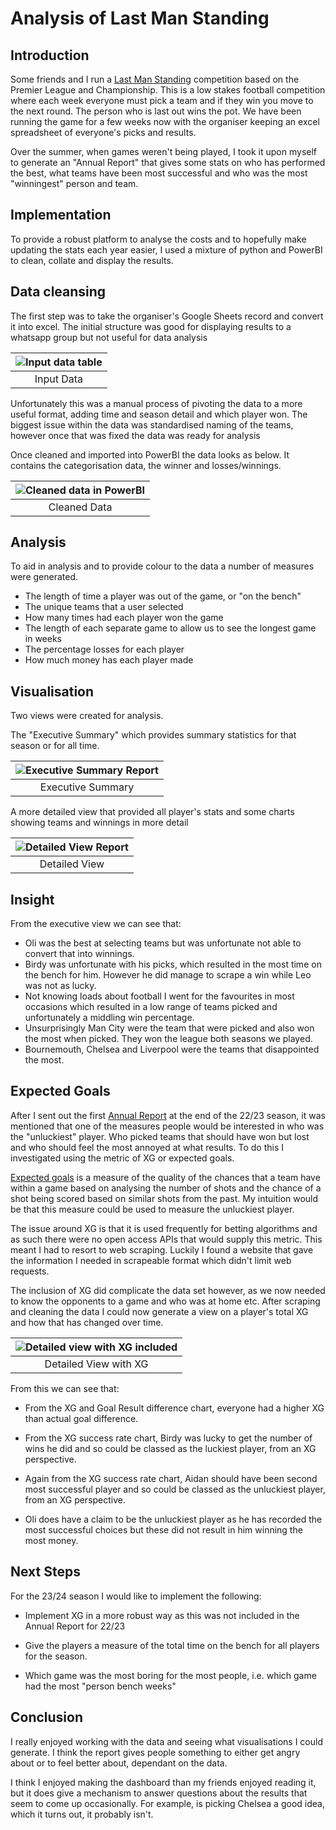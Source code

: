 # Analysis of Last Man Standing

## Introduction

Some friends and I run a [Last Man Standing](https://www.betpromo.uk/last-man-standing/) competition based on the Premier League and Championship. This is a low stakes football competition where each week everyone must pick a team and if they win you move to the next round. The person who is last out wins the pot. We have been running the game for a few weeks now with the organiser keeping an excel spreadsheet of everyone's picks and results.

Over the summer, when games weren't being played, I took it upon myself to generate an "Annual Report" that gives some stats on who has performed the best, what teams have been most successful and who was the most "winningest" person and team.

## Implementation

To provide a robust platform to analyse the costs and to hopefully make updating the stats each year easier, I used a mixture of python and PowerBI to clean, collate and display the results.

## Data cleansing

The first step was to take the organiser's Google Sheets record and convert it into excel. The initial structure was good for displaying results to a whatsapp group but not useful for data analysis

| ![Input data table](./Documentation/Initial%20Data%20Table.png) |
| :--: |
| Input Data |

Unfortunately this was a manual process of pivoting the data to a more useful format, adding time and season detail and which player won.  The biggest issue within the data was standardised naming of the teams, however once that was fixed the data was ready for analysis

Once cleaned and imported into PowerBI the data looks as below. It contains the categorisation data, the winner and losses/winnings.

| ![Cleaned data in PowerBI](./Documentation/Cleaned%20Data.png ) |
| :--: |
| Cleaned Data |

## Analysis

To aid in analysis and to provide colour to the data a number of measures were generated.

- The length of time a player was out of the game, or "on the bench"
- The unique teams that a user selected
- How many times had each player won the game
- The length of each separate game to allow us to see the longest game in weeks
- The percentage losses for each player
- How much money has each player made

## Visualisation

Two views were created for analysis.

The "Executive Summary" which provides summary statistics for that season or for all time.

| ![Executive Summary Report](./Documentation/Executive%20Summary.png) |
| :--: |
| Executive Summary |

A more detailed view that provided all player's stats and some charts showing teams and winnings in more detail

| ![Detailed View Report](./Documentation/Detailed%20View.png) |
| :--: |
| Detailed View |

## Insight

From the executive view we can see that:

- Oli was the best at selecting teams but was unfortunate not able to convert that into winnings.
- Birdy was unfortunate with his picks, which resulted in the most time on the bench for him. However he did manage to scrape a win while Leo was not as lucky.
- Not knowing loads about football I went for the favourites in most occasions which resulted in a low range of teams picked and unfortunately a middling win percentage.
- Unsurprisingly Man City were the team that were picked and also won the most when picked. They won the league both seasons we played.
- Bournemouth, Chelsea and Liverpool were the teams that disappointed the most.

## Expected Goals

After I sent out the first [Annual Report](./Outputs/LMS%20Annual%20Report%202023%20V2.pdf) at the end of the 22/23 season, it was mentioned that one of the measures people would be interested in who was the "unluckiest" player. Who picked teams that should have won but lost and who should feel the most annoyed at what results. To do this I investigated using the metric of XG or expected goals.

[Expected goals](https://theanalyst.com/eu/2023/08/what-is-expected-goals-xg/) is a measure of the quality of the chances that a team have within a game based on analysing the number of shots and the chance of a shot being scored based on similar shots from the past. My intuition would be that this measure could be used to measure the unluckiest player.

The issue around XG is that it is used frequently for betting algorithms and as such there were no open access APIs that would supply this metric. This meant I had to resort to web scraping. Luckily I found a website that gave the information I needed in scrapeable format which didn't limit web requests.

The inclusion of XG did complicate the data set however, as we now needed to know the opponents to a game and who was at home etc. After scraping and cleaning the data I could now generate a view on a player's total XG and how that has changed over time.

| ![Detailed view with XG included](./Documentation/Output%20With%20XG.png) |
| :--: |
| Detailed View with XG |

From this we can see that:

- From the XG and Goal Result difference chart, everyone had a higher XG than actual goal difference.

- From the XG success rate chart, Birdy was lucky to get the number of wins he did and so could be classed as the luckiest player, from an XG perspective.

- Again from the XG success rate chart, Aidan should have been second most successful player and so could be classed as the unluckiest player, from an XG perspective.

- Oli does have a claim to be the unluckiest player as he has recorded the most successful choices but these did not result in him winning the most money.

## Next Steps

For the 23/24 season I would like to implement the following:

- Implement XG in a more robust way as this was not included in the Annual Report for 22/23

- Give the players a measure of the total time on the bench for all players for the season.

- Which game was the most boring for the most people, i.e. which game had the most "person bench weeks"

## Conclusion

I really enjoyed working with the data and seeing what visualisations I could generate. I think the report gives people something to either get angry about or to feel better about, dependant on the data.

I think I enjoyed making the dashboard than my friends enjoyed reading it, but it does give a mechanism to answer questions about the results that seem to come up occasionally. For example, is picking Chelsea a good idea, which it turns out, it probably isn't.
